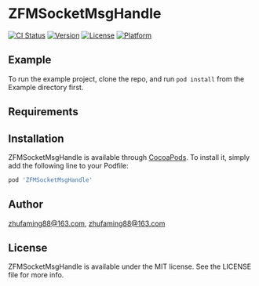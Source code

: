# ZFMSocketMsgHandle

[![CI Status](https://img.shields.io/travis/zhufaming88@163.com/ZFMSocketMsgHandle.svg?style=flat)](https://travis-ci.org/zhufaming88@163.com/ZFMSocketMsgHandle)
[![Version](https://img.shields.io/cocoapods/v/ZFMSocketMsgHandle.svg?style=flat)](https://cocoapods.org/pods/ZFMSocketMsgHandle)
[![License](https://img.shields.io/cocoapods/l/ZFMSocketMsgHandle.svg?style=flat)](https://cocoapods.org/pods/ZFMSocketMsgHandle)
[![Platform](https://img.shields.io/cocoapods/p/ZFMSocketMsgHandle.svg?style=flat)](https://cocoapods.org/pods/ZFMSocketMsgHandle)

## Example

To run the example project, clone the repo, and run `pod install` from the Example directory first.

## Requirements

## Installation

ZFMSocketMsgHandle is available through [CocoaPods](https://cocoapods.org). To install
it, simply add the following line to your Podfile:

```ruby
pod 'ZFMSocketMsgHandle'
```

## Author

zhufaming88@163.com, zhufaming88@163.com

## License

ZFMSocketMsgHandle is available under the MIT license. See the LICENSE file for more info.
